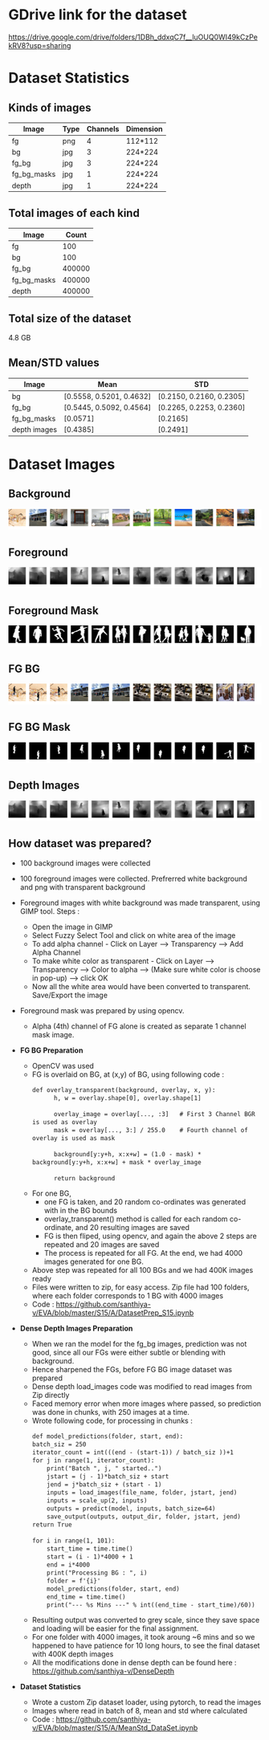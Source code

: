 
# GDrive link for the dataset

https://drive.google.com/drive/folders/1DBh_ddxqC7f__luOUQ0WI49kCzPekRV8?usp=sharing

# Dataset Statistics

## Kinds of images 

Image | Type | Channels | Dimension
----- | ---- | -------- | ---------
fg | png | 4 | 112*112
bg | jpg | 3 | 224*224
fg_bg | jpg | 3 | 224*224
fg_bg_masks | jpg | 1 | 224*224
depth | jpg | 1 | 224*224

## Total images of each kind
Image | Count
----- | -----
 fg | 100
 bg | 100
 fg_bg | 400000
 fg_bg_masks | 400000
 depth | 400000

## Total size of the dataset
4.8 GB

## Mean/STD values 
Image | Mean | STD
----- | ---- | ----
bg    | [0.5558, 0.5201, 0.4632] | [0.2150, 0.2160, 0.2305]
fg_bg | [0.5445, 0.5092, 0.4564] | [0.2265, 0.2253, 0.2360]
fg_bg_masks | [0.0571] | [0.2165]
depth images | [0.4385] | [0.2491]

# Dataset Images

## Background
![BG](https://github.com/gowtham66866/EVA_S15A/blob/master/Dataset_Sample/bg.png?raw=true)

## Foreground
![FG](https://github.com/gowtham66866/EVA_S15A/blob/master/Dataset_Sample/depth.png?raw=true)

## Foreground Mask
![FG Mask](https://github.com/santhiya-v/EVA/blob/master/S15/A/dataset_sample/fg_mask.png?raw=true)

## FG BG
![FG BG](https://github.com/santhiya-v/EVA/blob/master/S15/A/dataset_sample/fg_bg.png?raw=true)

## FG BG Mask
![FG BG Mask](https://github.com/santhiya-v/EVA/blob/master/S15/A/dataset_sample/fg_bg_mask.png?raw=true)

## Depth Images
![Depth](https://github.com/santhiya-v/EVA/blob/master/S15/A/dataset_sample/depth.png?raw=true)

## How dataset was prepared?

* 100 background images were collected
* 100 foreground images were collected. Prefrerred white background and png with transparent background
* Foreground images with white background was made transparent, using GIMP tool. 
  Steps :
    * Open the image in GIMP
    * Select Fuzzy Select Tool and click on white area of the image
    * To add alpha channel - Click on Layer --> Transparency --> Add Alpha Channel 
    * To make white color as transparent - Click on Layer --> Transparency --> Color to alpha --> (Make sure white color is choose in pop-up) --> click OK
    * Now all the white area would have been converted to transparent. Save/Export the image
* Foreground mask was prepared by using opencv.  
    * Alpha (4th) channel of FG alone is created as separate 1 channel mask image. 
* **FG BG Preparation**
    * OpenCV was used
    * FG is overlaid on BG, at (x,y) of BG, using following code :
      ```
      def overlay_transparent(background, overlay, x, y):
            h, w = overlay.shape[0], overlay.shape[1]

            overlay_image = overlay[..., :3]   # First 3 Channel BGR is used as overlay
            mask = overlay[..., 3:] / 255.0    # Fourth channel of overlay is used as mask

            background[y:y+h, x:x+w] = (1.0 - mask) * background[y:y+h, x:x+w] + mask * overlay_image

            return background
       ```
    * For one BG, 
        * one FG is taken, and 20 random co-ordinates was generated with in the BG bounds
        * overlay_transparent() method is called for each random co-ordinate, and 20 resulting images are saved
        * FG is then fliped, using opencv, and again the above 2 steps are repeated and 20 images are saved
        * The process is repeated for all FG. At the end, we had 4000 images generated for one BG.
    * Above step was repeated for all 100 BGs and we had 400K images ready
    * Files were written to zip, for easy access. Zip file had 100 folders, where each folder corresponds to 1 BG with 4000 images
    * Code : https://github.com/santhiya-v/EVA/blob/master/S15/A/DatasetPrep_S15.ipynb
    
 * **Dense Depth Images Preparation**
    * When we ran the model for the fg_bg images, prediction was not good, since all our FGs were either subtle or blending with background.
    * Hence sharpened the FGs, before FG BG image dataset was prepared
    * Dense depth load_images code was modified to read images from Zip directly
    * Faced memory error when more images where passed, so prediction was done in chunks, with 250 images at a time.
    * Wrote following code, for processing in chunks :
      ```
      def model_predictions(folder, start, end):
      batch_siz = 250
      iterator_count = int(((end - (start-1)) / batch_siz ))+1
      for j in range(1, iterator_count):
          print("Batch ", j, " started..")
          jstart = (j - 1)*batch_siz + start
          jend = j*batch_siz + (start - 1)
          inputs = load_images(file_name, folder, jstart, jend)
          inputs = scale_up(2, inputs)
          outputs = predict(model, inputs, batch_size=64)
          save_output(outputs, output_dir, folder, jstart, jend)  
      return True

      for i in range(1, 101):
          start_time = time.time()
          start = (i - 1)*4000 + 1
          end = i*4000
          print("Processing BG : ", i)  
          folder = f'{i}'
          model_predictions(folder, start, end)
          end_time = time.time()
          print("--- %s Mins ---" % int((end_time - start_time)/60))
       ```
    * Resulting output was converted to grey scale, since they save space and loading will be easier for the final assignment.
    * For one folder with 4000 images, it took aroung ~6 mins and so we happened to have patience for 10 long hours, to see the final dataset with 400K depth images
    * All the modifications done in dense depth can be found here : https://github.com/santhiya-v/DenseDepth
    
 * **Dataset Statistics** 
      * Wrote a custom Zip dataset loader, using pytorch, to read the images
      * Images where read in batch of 8, mean and std where calculated
      * Code : https://github.com/santhiya-v/EVA/blob/master/S15/A/MeanStd_DataSet.ipynb
      

    
